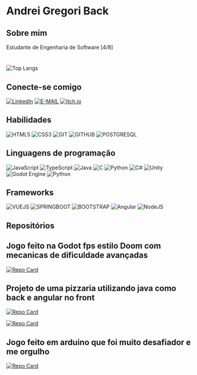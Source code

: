 # Andrei Gregori Back
## Sobre mim

Estudante de Engenharia de Software [4/8]

#
![Top Langs](https://github-readme-stats-git-masterrstaa-rickstaa.vercel.app/api/top-langs/?username=AndreiBack&layout=compact&bg_color=000&border_color=30A3DC&title_color=E94D5F&text_color=FFF)

## Conecte-se comigo
[![LinkedIn](https://img.shields.io/badge/LinkedIn-000?style=for-the-badge&logo=linkedin&logoColor=0E76A8)](https://www.linkedin.com/in/andrei-gregori-back-a5b755240/)
[![E-MAIL](https://camo.githubusercontent.com/5569c47c09be5c1b56cc1327a30316503cd933f97caea0be8dc8a91789815e71/68747470733a2f2f696d672e736869656c64732e696f2f62616467652f2d456d61696c2d3030303f7374796c653d666f722d7468652d6261646765266c6f676f3d6d6963726f736f66742d6f75746c6f6f6b266c6f676f436f6c6f723d453934443546?style=for-the-badge&)](mailto:andreigregoriback2@gmail.com)
[![Itch.io](https://img.shields.io/badge/Itch-%23FF0B34.svg?style=for-the-badge&logo=Itch.io&logoColor=white)](https://andreiback.itch.io)

## Habilidades
![HTML5](https://img.shields.io/badge/HTML5-000?style=for-the-badge&logo=html5)
![CSS3](https://img.shields.io/badge/CSS3-000?style=for-the-badge&logo=css3&logoColor=264CE4)
![GIT](https://img.shields.io/badge/git-000?style=for-the-badge&logo=git)
![GITHUB](https://img.shields.io/badge/github-000?style=for-the-badge&logo=github)
![POSTGRESQL](https://img.shields.io/badge/PostgreSQL-000?style=for-the-badge&logo=postgresql)

## Linguagens de programação
![JavaScript](https://img.shields.io/badge/JavaScript-000?style=for-the-badge&logo=javascript)
![TypeScript](https://img.shields.io/badge/TypeScript-000?style=for-the-badge&logo=typescript)
![Java](https://img.shields.io/badge/Java-000?style=for-the-badge&logo=java8)
![C](https://img.shields.io/badge/C-000?style=for-the-badge&logo=c)
![Python](https://img.shields.io/badge/Python-000?style=for-the-badge&logo=python)
![C#](https://img.shields.io/badge/c%23-%23239120.svg?style=for-the-badge&logo=c-sharp&logoColor=white)
![Unity](https://img.shields.io/badge/unity-%23000000.svg?style=for-the-badge&logo=unity&logoColor=white)
![Godot Engine](https://img.shields.io/badge/GODOT-%23FFFFFF.svg?style=for-the-badge&logo=godot-engine)
![Python](https://img.shields.io/badge/python-3670A0?style=for-the-badge&logo=python&logoColor=ffdd54)

## Frameworks
![VUEJS](https://img.shields.io/badge/VueJs-000?style=for-the-badge&logo=vuedotjs)
![SPRINGBOOT](https://img.shields.io/badge/SpringBoot-000?style=for-the-badge&logo=springboot)
![BOOTSTRAP](https://img.shields.io/badge/BootStrap-000?style=for-the-badge&logo=bootstrap)
![Angular](https://img.shields.io/badge/angular-%23DD0031.svg?style=for-the-badge&logo=angular&logoColor=white)
![NodeJS](https://img.shields.io/badge/node.js-6DA55F?style=for-the-badge&logo=node.js&logoColor=white)

## Repositórios

## Jogo feito na Godot fps estilo Doom com mecanicas de dificuldade avançadas
[![Repo Card](https://github-readme-stats.vercel.app/api/pin/?username=AndreiBack&repo=Doom-Brabo&bg_color=000&border_color=30A3DC&show_icons=true&icon_color=30A3DC&title_color=E94D5F&text_color=FFF)](https://github.com/AndreiBack/GodotDoomGame.git)

## Projeto de uma pizzaria utilizando java como back e angular no front
[![Repo Card](https://github-readme-stats.vercel.app/api/pin/?username=AndreiBack&repo=PizzariaAngular&bg_color=000&border_color=30A3DC&show_icons=true&icon_color=30A3DC&title_color=E94D5F&text_color=FFF)](https://github.com/AndreiBack/PizzariaAngular)

[![Repo Card](https://github-readme-stats.vercel.app/api/pin/?username=AndreiBack&repo=APIPizzaria&bg_color=000&border_color=30A3DC&show_icons=true&icon_color=30A3DC&title_color=E94D5F&text_color=FFF)](https://github.com/AndreiBack/APIPizzaria)


## Jogo feito em arduino que foi muito desafiador e me orgulho
[![Repo Card](https://github-readme-stats.vercel.app/api/pin/?username=AndreiBack&repo=Codigo-Arduino-iSword&bg_color=000&border_color=30A3DC&show_icons=true&icon_color=30A3DC&title_color=E94D5F&text_color=FFF)](https://github.com/AndreiBack/Codigo-Arduino-iSword)
